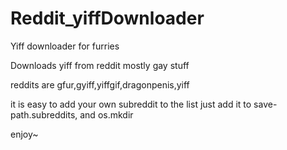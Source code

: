 # Reddit_yiffDownloader
Yiff downloader for furries


Downloads yiff from reddit mostly gay stuff

reddits are gfur,gyiff,yiffgif,dragonpenis,yiff

it is easy to add your own subreddit to the list just add it to save-path.subreddits, and os.mkdir

enjoy~

